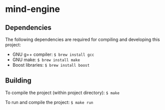 # mind-engine

## Dependencies

The following dependencies are required for compiling and developing
this project:

- GNU g++ compiler: `$ brew install gcc`
- GNU make: `$ brew install make`
- Boost libraries: `$ brew install boost`  

## Building

To compile the project (within project directory): `$ make`  

To run and compile the project: `$ make run`
